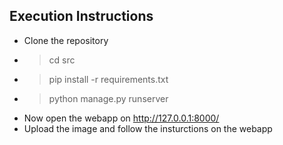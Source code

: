 ## Execution Instructions
* Clone the repository
* > cd src
* > pip install -r requirements.txt
* > python manage.py runserver
* Now open the webapp on http://127.0.0.1:8000/ 
* Upload the image and follow the insturctions on the webapp
